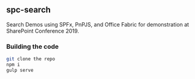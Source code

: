 ## spc-search

Search Demos using SPFx, PnPJS, and Office Fabric for demonstration at SharePoint Conference 2019.

### Building the code

```bash
git clone the repo
npm i
gulp serve
```

